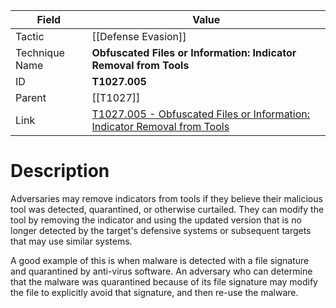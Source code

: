 
|Field|Value|
|---|---|
|Tactic|[[Defense Evasion]]|
|Technique Name|**Obfuscated Files or Information: Indicator Removal from Tools**|
|ID|**T1027.005**|
|Parent|[[T1027]]|
|Link|[T1027.005 - Obfuscated Files or Information: Indicator Removal from Tools](https://attack.mitre.org/techniques/T1027/005)|

# Description

Adversaries may remove indicators from tools if they believe their malicious tool was detected, quarantined, or otherwise curtailed. They can modify the tool by removing the indicator and using the updated version that is no longer detected by the target's defensive systems or subsequent targets that may use similar systems.

A good example of this is when malware is detected with a file signature and quarantined by anti-virus software. An adversary who can determine that the malware was quarantined because of its file signature may modify the file to explicitly avoid that signature, and then re-use the malware.